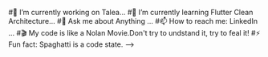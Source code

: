 #🔭 I’m currently working on Talea...
#🌱 I’m currently learning  Flutter Clean Architecture...
#💬 Ask me about Anything ...
#📫 How to reach me: LinkedIn ...
#🎬 My code is like a Nolan Movie.Don't try to undstand it, try to feal it!
#⚡ Fun fact: Spaghatti is a code state. -->
